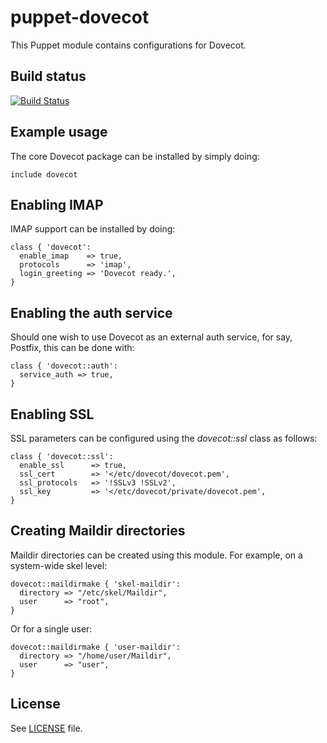 # puppet-dovecot

This Puppet module contains configurations for Dovecot.

## Build status

[![Build Status](https://travis-ci.org/jpds/puppet-dovecot.svg?branch=master)](https://travis-ci.org/jpds/puppet-dovecot)

## Example usage

The core Dovecot package can be installed by simply doing:

```puppet
include dovecot
```

## Enabling IMAP

IMAP support can be installed by doing:

```puppet
class { 'dovecot':
  enable_imap    => true,
  protocols      => 'imap',
  login_greeting => 'Dovecot ready.',
}
```

## Enabling the auth service

Should one wish to use Dovecot as an external auth service, for say, Postfix,
this can be done with:

```puppet
class { 'dovecot::auth':
  service_auth => true,
}
```

## Enabling SSL

SSL parameters can be configured using the *dovecot::ssl* class as follows:

```puppet
class { 'dovecot::ssl':
  enable_ssl      => true,
  ssl_cert        => '</etc/dovecot/dovecot.pem',
  ssl_protocols   => '!SSLv3 !SSLv2',
  ssl_key         => '</etc/dovecot/private/dovecot.pem',
}
```

## Creating Maildir directories

Maildir directories can be created using this module. For example, on a
system-wide skel level:

```puppet
dovecot::maildirmake { 'skel-maildir':
  directory => "/etc/skel/Maildir",
  user      => "root",
}
```

Or for a single user:


```puppet
dovecot::maildirmake { 'user-maildir':
  directory => "/home/user/Maildir",
  user      => "user",
}
```

## License

See [LICENSE](LICENSE) file.

